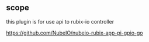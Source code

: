 ## scope

this plugin is for use api to rubix-io controller

https://github.com/NubeIO/nubeio-rubix-app-pi-gpio-go
